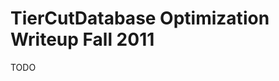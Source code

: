 TierCutDatabase Optimization Writeup Fall 2011
==============================================

TODO
